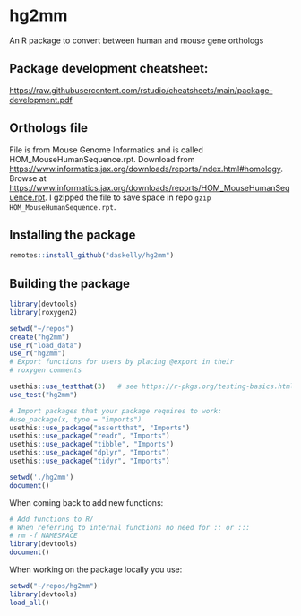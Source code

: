 # hg2mm

An R package to convert between human and mouse gene orthologs

## Package development cheatsheet:

https://raw.githubusercontent.com/rstudio/cheatsheets/main/package-development.pdf

## Orthologs file

File is from Mouse Genome Informatics and is called HOM_MouseHumanSequence.rpt. 
Download from https://www.informatics.jax.org/downloads/reports/index.html#homology.
Browse at https://www.informatics.jax.org/downloads/reports/HOM_MouseHumanSequence.rpt.
I gzipped the file to save space in repo `gzip HOM_MouseHumanSequence.rpt`.

## Installing the package

```r
remotes::install_github("daskelly/hg2mm")
```

## Building the package

```r
library(devtools)
library(roxygen2)

setwd("~/repos")
create("hg2mm")
use_r("load_data")
use_r("hg2mm")
# Export functions for users by placing @export in their
# roxygen comments

usethis::use_testthat(3)   # see https://r-pkgs.org/testing-basics.html
use_test("hg2mm")

# Import packages that your package requires to work: 
#use_package(x, type = "imports")
usethis::use_package("assertthat", "Imports")
usethis::use_package("readr", "Imports")
usethis::use_package("tibble", "Imports")
usethis::use_package("dplyr", "Imports")
usethis::use_package("tidyr", "Imports")

setwd('./hg2mm')
document()
```

When coming back to add new functions:
```r
# Add functions to R/
# When referring to internal functions no need for :: or :::
# rm -f NAMESPACE
library(devtools)
document()
```

When working on the package locally you use:
```r
setwd("~/repos/hg2mm")
library(devtools)
load_all()
```
